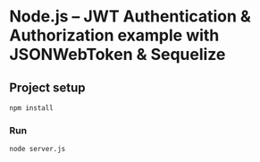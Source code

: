 # Node.js – JWT Authentication & Authorization example with JSONWebToken & Sequelize

## Project setup

```
npm install
```

### Run

```
node server.js
```
